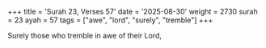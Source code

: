 +++
title = 'Surah 23, Verses 57'
date = '2025-08-30'
weight = 2730
surah = 23
ayah = 57
tags = ["awe", "lord", "surely", "tremble"]
+++

Surely those who tremble in awe of their Lord,